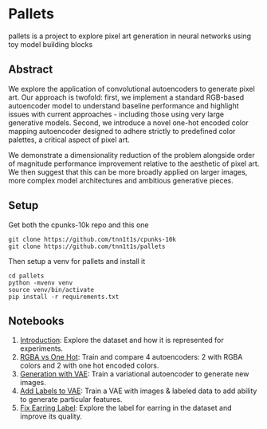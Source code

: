 # Pallets

pallets is a project to explore pixel art generation in neural networks using toy model building blocks

## Abstract

We explore the application of convolutional autoencoders to generate pixel art. Our approach is twofold: first, we implement a standard RGB-based autoencoder model to understand baseline performance and highlight issues with current approaches - including those using very large generative models.  Second, we introduce a novel one-hot encoded color mapping autoencoder designed to adhere strictly to predefined color palettes, a critical aspect of pixel art.

We demonstrate a dimensionality reduction of the problem alongside order of magnitude performance improvement relative to the aesthetic of pixel art. We then suggest that this can be more broadly applied on larger images, more complex model architectures and ambitious generative pieces. 

## Setup

Get both the cpunks-10k repo and this one

```shell
git clone https://github.com/tnn1t1s/cpunks-10k
git clone https://github.com/tnn1t1s/pallets
```

Then setup a venv for pallets and install it

```
cd pallets
python -mvenv venv
source venv/bin/activate
pip install -r requirements.txt
```

## Notebooks

1. [Introduction](nb/Introduction.ipynb): Explore the dataset and how it is represented for experiments.
2. [RGBA vs One Hot](nb/RGBAvsOneHot.ipynb): Train and compare 4 autoencoders: 2 with RGBA colors and 2 with one hot encoded colors.
3. [Generation with VAE](nb/GenerationWithVAE.ipynb): Train a variational autoencoder to generate new images.
4. [Add Labels to VAE](nb/AddLabelsToVAE.ipynb): Train a VAE with images & labeled data to add ability to generate particular features.
5. [Fix Earring Label](nb/FixEarrings.ipynb): Explore the label for earring in the dataset and improve its quality.

